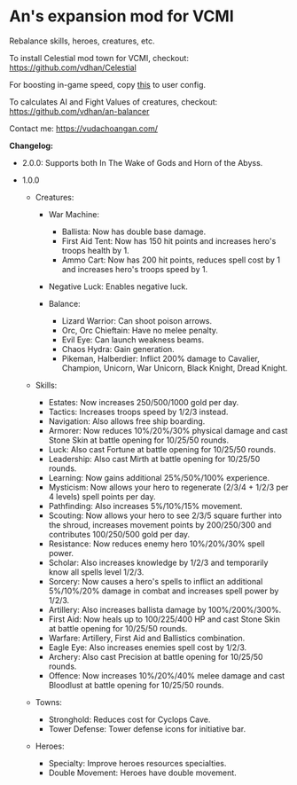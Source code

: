 # An's expansion mod for VCMI

Rebalance skills, heroes, creatures, etc.

To install Celestial mod town for VCMI, checkout: https://github.com/vdhan/Celestial

For boosting in-game speed, copy [this](https://gist.github.com/vdhan/faccba8ff97b6cebcc3ee0c9c379e020) to user config.

To calculates AI and Fight Values of creatures, checkout: https://github.com/vdhan/an-balancer

Contact me: https://vudachoangan.com/

**Changelog:**

- 2.0.0: Supports both In The Wake of Gods and Horn of the Abyss.

- 1.0.0
  * Creatures:
    + War Machine:
      - Ballista: Now has double base damage.
      - First Aid Tent: Now has 150 hit points and increases hero's troops health by 1.
      - Ammo Cart: Now has 200 hit points, reduces spell cost by 1 and increases hero's troops speed by 1.

    + Negative Luck: Enables negative luck.
    + Balance:
      - Lizard Warrior: Can shoot poison arrows.
      - Orc, Orc Chieftain: Have no melee penalty.
      - Evil Eye: Can launch weakness beams.
      - Chaos Hydra: Gain generation.
      - Pikeman, Halberdier: Inflict 200% damage to Cavalier, Champion, Unicorn, War Unicorn, Black Knight, Dread Knight.

  * Skills:
    + Estates: Now increases 250/500/1000 gold per day.
    + Tactics: Increases troops speed by 1/2/3 instead.
    + Navigation: Also allows free ship boarding.
    + Armorer: Now reduces 10%/20%/30% physical damage and cast Stone Skin at battle opening for 10/25/50 rounds.
    + Luck: Also cast Fortune at battle opening for 10/25/50 rounds.
    + Leadership: Also cast Mirth at battle opening for 10/25/50 rounds.
    + Learning: Now gains additional 25%/50%/100% experience.
    + Mysticism: Now allows your hero to regenerate (2/3/4 + 1/2/3 per 4 levels) spell points per day.
    + Pathfinding: Also increases 5%/10%/15% movement.
    + Scouting: Now allows your hero to see 2/3/5 square further into the shroud, increases movement points by 200/250/300 and contributes 100/250/500 gold per day.
    + Resistance: Now reduces enemy hero 10%/20%/30% spell power.
    + Scholar: Also increases knowledge by 1/2/3 and temporarily know all spells level 1/2/3.
    + Sorcery: Now causes a hero's spells to inflict an additional 5%/10%/20% damage in combat and increases spell power by 1/2/3.
    + Artillery: Also increases ballista damage by 100%/200%/300%.
    + First Aid: Now heals up to 100/225/400 HP and cast Stone Skin at battle opening for 10/25/50 rounds.
    + Warfare: Artillery, First Aid and Ballistics combination.
    + Eagle Eye: Also increases enemies spell cost by 1/2/3.
    + Archery: Also cast Precision at battle opening for 10/25/50 rounds.
    + Offence: Now increases 10%/20%/40% melee damage and cast Bloodlust at battle opening for 10/25/50 rounds.

  * Towns:
    + Stronghold: Reduces cost for Cyclops Cave.
    + Tower Defense: Tower defense icons for initiative bar.

  * Heroes:
    + Specialty: Improve heroes resources specialties.
    + Double Movement: Heroes have double movement.